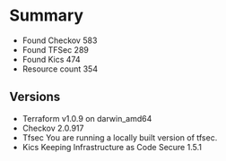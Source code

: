# Summary

- Found Checkov 583
- Found TFSec 289
- Found Kics 474
- Resource count 354

## Versions

- Terraform v1.0.9
on darwin_amd64
- Checkov 2.0.917
- Tfsec You are running a locally built version of tfsec.
- Kics Keeping Infrastructure as Code Secure 1.5.1
